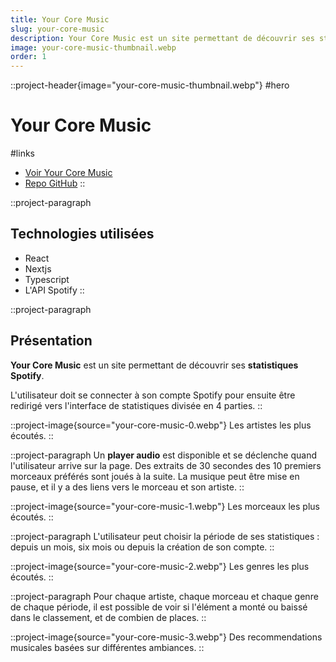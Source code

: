 ```yaml
---
title: Your Core Music
slug: your-core-music
description: Your Core Music est un site permettant de découvrir ses statistiques Spotify.
image: your-core-music-thumbnail.webp
order: 1
---
```


::project-header{image="your-core-music-thumbnail.webp"}
#hero
# Your Core Music

#links
- [Voir Your Core Music](https://your-core-music.vercel.app)
- [Repo GitHub](https://github.com/ColinLienard/your-core-music)
::

::project-paragraph
## Technologies utilisées

- React
- Nextjs
- Typescript
- L'API Spotify
::

::project-paragraph
## Présentation

**Your Core Music** est un site permettant de découvrir ses **statistiques Spotify**.

L'utilisateur doit se connecter à son compte Spotify pour ensuite être redirigé vers l'interface de statistiques divisée en 4 parties.
::

::project-image{source="your-core-music-0.webp"}
Les artistes les plus écoutés.
::

::project-paragraph
Un **player audio** est disponible et se déclenche quand l'utilisateur arrive sur la page. Des extraits de 30 secondes des 10 premiers morceaux préférés sont joués à la suite. La musique peut être mise en pause, et il y a des liens vers le morceau et son artiste.
::

::project-image{source="your-core-music-1.webp"}
Les morceaux les plus écoutés.
::

::project-paragraph
L'utilisateur peut choisir la période de ses statistiques : depuis un mois, six mois ou depuis la création de son compte.
::

::project-image{source="your-core-music-2.webp"}
Les genres les plus écoutés.
::

::project-paragraph
Pour chaque artiste, chaque morceau et chaque genre de chaque période, il est possible de voir si l'élément a monté ou baissé dans le classement, et de combien de places.
::

::project-image{source="your-core-music-3.webp"}
Des recommendations musicales basées sur différentes ambiances.
::